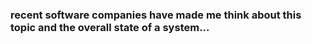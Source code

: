 ### recent software companies have made me think about this topic and the overall state of a system... 
